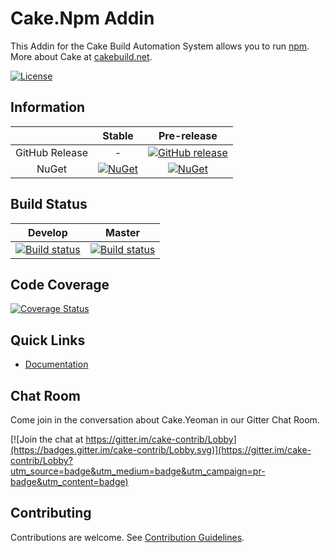 # Cake.Npm Addin

This Addin for the Cake Build Automation System allows you to run [npm](https://www.npmjs.com/).
More about Cake at [cakebuild.net](http://cakebuild.net).

[![License](http://img.shields.io/:license-mit-blue.svg)](http://cake-contrib.mit-license.org)

## Information

| |Stable|Pre-release|
|:--:|:--:|:--:|
|GitHub Release|-|[![GitHub release](https://img.shields.io/github/release/cake-contrib/Cake.Npm.svg)](https://github.com/cake-contrib/Cake.Npm/releases/latest)|
|NuGet|[![NuGet](https://img.shields.io/nuget/v/Cake.Npm.svg)](https://www.nuget.org/packages/Cake.Npm)|[![NuGet](https://img.shields.io/nuget/vpre/Cake.Npm.svg)](https://www.nuget.org/packages/Cake.Npm)|

## Build Status

|Develop|Master|
|:--:|:--:|
|[![Build status](https://ci.appveyor.com/api/projects/status/5fbkekpb5roh39m8/branch/develop?svg=true)](https://ci.appveyor.com/project/cakecontrib/cake-npm/branch/develop)|[![Build status](https://ci.appveyor.com/api/projects/status/5fbkekpb5roh39m8/branch/master?svg=true)](https://ci.appveyor.com/project/cakecontrib/cake-npm/branch/master)|

## Code Coverage

[![Coverage Status](https://coveralls.io/repos/github/cake-contrib/Cake.Npm/badge.svg?branch=develop)](https://coveralls.io/github/cake-contrib/Cake.Npm?branch=develop)

## Quick Links

- [Documentation](https://cake-contrib.github.io/Cake.Npm)

## Chat Room

Come join in the conversation about Cake.Yeoman in our Gitter Chat Room.

[![Join the chat at https://gitter.im/cake-contrib/Lobby](https://badges.gitter.im/cake-contrib/Lobby.svg)](https://gitter.im/cake-contrib/Lobby?utm_source=badge&utm_medium=badge&utm_campaign=pr-badge&utm_content=badge)

## Contributing

Contributions are welcome. See [Contribution Guidelines].

[Contribution Guidelines]: CONTRIBUTING.md
